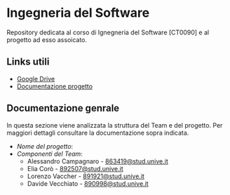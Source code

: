 # Ingegneria del Software
Repository dedicata al corso di Ignegneria del Software [CT0090] e al progetto ad esso assoicato.


## Links utili
- [Google Drive](https://drive.google.com/drive/u/1/folders/1Uj_QCArNBLdxEDssbc_CuOa-ywtnEj8N)
- [Documentazione progetto](https://docs.google.com/document/d/1PkdKdY0VVbg5wnJmTqyKyIJd0CjheFJ0VdZq4MZRh6s/edit?usp=sharing)

## Documentazione genrale
In questa sezione viene analizzata la struttura del Team e del progetto. Per maggiori dettagli consultare la documentazione sopra indicata.

- *Nome del progetto*: 
- *Componenti del Team*:
  - Alessandro Campagnaro - 863419@stud.unive.it
  - Elia Corò - 892507@stud.unive.it
  - Lorenzo Vaccher - 891921@stud.unive.it
  - Davide Vecchiato - 890998@stud.unive.it
